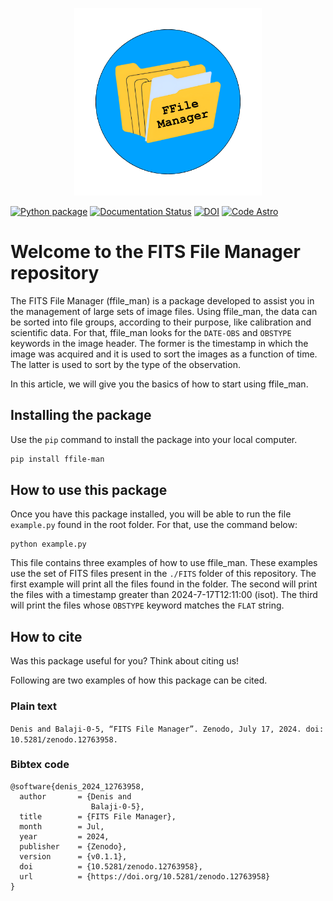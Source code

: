 <p align="center"><img src="docs/images/FFILES.png" alt="Repository icon" width="300"/></p>

[![Python package](https://github.com/DBernardes/ffile_man/actions/workflows/python-package.yml/badge.svg)](https://github.com/DBernardes/ffile_man/actions/workflows/python-package.yml)
[![Documentation Status](https://readthedocs.org/projects/ffile-man/badge/?version=latest)](https://ffile-man.readthedocs.io/en/latest/?badge=latest)
[![DOI](https://zenodo.org/badge/829568003.svg)](https://zenodo.org/doi/10.5281/zenodo.12763957)
[![Code Astro](https://img.shields.io/badge/Made%20at-Code/Astro-blueviolet.svg)](https://semaphorep.github.io/codeastro/)

# Welcome to the FITS File Manager repository

The FITS File Manager (ffile_man) is a package developed to assist you in the management of large sets of image files. 
Using ffile_man, the data can be sorted into file groups, according to their purpose, like calibration and scientific data.
For that, ffile_man looks for the `DATE-OBS` and `OBSTYPE` keywords in the image header. 
The former is the timestamp in which the image was acquired and it is used to sort the images as a function of time. 
The latter is used to sort by the type of the observation.

In this article, we will give you the basics of how to start using ffile_man.


## Installing the package

Use the `pip` command to install the package into your local computer.

```bash
pip install ffile-man
```

## How to use this package

Once you have this package installed, you will be able to run the file `example.py` found in the root folder. For that, use the command below:

```{bash}
python example.py
```

This file contains three examples of how to use ffile_man. 
These examples use the set of FITS files present in the `./FITS` folder of this repository.
The first example will print all the files found in the folder.
The second will print the files with a timestamp greater than 2024-7-17T12:11:00 (isot).
The third will print the files whose `OBSTYPE` keyword matches the `FLAT` string.


## How to cite

Was this package useful for you? Think about citing us!

Following are two examples of how this package can be cited.


### Plain text

`Denis and Balaji-0-5, “FITS File Manager”. Zenodo, July 17, 2024. doi: 10.5281/zenodo.12763958.`


### Bibtex code
```
@software{denis_2024_12763958,
  author       = {Denis and
                  Balaji-0-5},
  title        = {FITS File Manager},
  month        = Jul,
  year         = 2024,
  publisher    = {Zenodo},
  version      = {v0.1.1},
  doi          = {10.5281/zenodo.12763958},
  url          = {https://doi.org/10.5281/zenodo.12763958}
}
```
